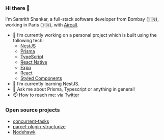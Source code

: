 ### Hi there 👋

I'm Samrith Shankar, a full-stack software developer from Bombay (🇮🇳), working in Paris (🇫🇷), with [Aircall](https://aircall.io).

- 🔭 I’m currently working on a personal project which is built using the following tech:
  - [NestJS](https://nestjs.com/)
  - [Prisma](https://prisma.io/)
  - [TypeScript](https://www.typescriptlang.org/)
  - [React Native](https://reactnative.dev/)
  - [Expo](https://expo.io/)
  - [React](https://reactjs.org/)
  - [Styled Components](https://styled-components.com/)
- 🌱 I’m currently learning NestJS.
- 💬 Ask me about Prisma, Typescript or anything in general!
- 📫 How to reach me: via [Twitter](https://twitter.com/tueieo)

### Open source projects
- [concurrent-tasks](https://github.com/samrith-s/concurrent-tasks)
- [parcel-plugin-structurize](https://github.com/samrith-s/parcel-plugin-structurize)
- [Nodehawk](https://github.com/samrith-s/nodehawk)
